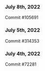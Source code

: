 ### July 8th, 2022

Commit #105691

### July 5th, 2022

Commit #314353


### July 4th, 2022

Commit #72281
